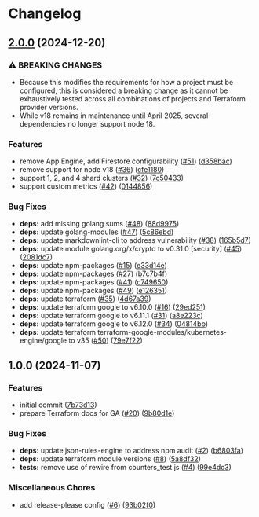 # Changelog

## [2.0.0](https://github.com/GoogleCloudPlatform/memorystore-cluster-autoscaler/compare/v1.0.0...v2.0.0) (2024-12-20)


### ⚠ BREAKING CHANGES

* Because this modifies the requirements for how a project must be configured, this is considered a breaking change as it cannot be exhaustively tested across all combinations of projects and Terraform provider versions.
* While v18 remains in maintenance until April 2025, several dependencies no longer support node 18.

### Features

* remove App Engine, add Firestore configurability ([#51](https://github.com/GoogleCloudPlatform/memorystore-cluster-autoscaler/issues/51)) ([d358bac](https://github.com/GoogleCloudPlatform/memorystore-cluster-autoscaler/commit/d358bacc9c025992bd2e6b62fc70e309e4507f55))
* remove support for node v18 ([#36](https://github.com/GoogleCloudPlatform/memorystore-cluster-autoscaler/issues/36)) ([cfe1180](https://github.com/GoogleCloudPlatform/memorystore-cluster-autoscaler/commit/cfe1180ff5e7038730050c0067fbb3a1e9d179e8))
* support 1, 2, and 4 shard clusters ([#32](https://github.com/GoogleCloudPlatform/memorystore-cluster-autoscaler/issues/32)) ([7c50433](https://github.com/GoogleCloudPlatform/memorystore-cluster-autoscaler/commit/7c5043308f9e01071fcf5c6a79573084b059937b))
* support custom metrics ([#42](https://github.com/GoogleCloudPlatform/memorystore-cluster-autoscaler/issues/42)) ([0144856](https://github.com/GoogleCloudPlatform/memorystore-cluster-autoscaler/commit/0144856bf7ba03c068c751d5e47329110cdef8be))


### Bug Fixes

* **deps:** add missing golang sums ([#48](https://github.com/GoogleCloudPlatform/memorystore-cluster-autoscaler/issues/48)) ([88d9975](https://github.com/GoogleCloudPlatform/memorystore-cluster-autoscaler/commit/88d9975e81cfdeb21d9c32c45a69bd2f87bb2f15))
* **deps:** update golang-modules ([#47](https://github.com/GoogleCloudPlatform/memorystore-cluster-autoscaler/issues/47)) ([5c86ebd](https://github.com/GoogleCloudPlatform/memorystore-cluster-autoscaler/commit/5c86ebd646e56dabbcc77b289c3c735fb5f9e31a))
* **deps:** update markdownlint-cli to address vulnerability ([#38](https://github.com/GoogleCloudPlatform/memorystore-cluster-autoscaler/issues/38)) ([165b5d7](https://github.com/GoogleCloudPlatform/memorystore-cluster-autoscaler/commit/165b5d795030ab24dcf1946414ba99c29c2e9b38))
* **deps:** update module golang.org/x/crypto to v0.31.0 [security] ([#45](https://github.com/GoogleCloudPlatform/memorystore-cluster-autoscaler/issues/45)) ([2081dc7](https://github.com/GoogleCloudPlatform/memorystore-cluster-autoscaler/commit/2081dc782908ee27f8b517494e2d28aee7c4a916))
* **deps:** update npm-packages ([#15](https://github.com/GoogleCloudPlatform/memorystore-cluster-autoscaler/issues/15)) ([e33d14e](https://github.com/GoogleCloudPlatform/memorystore-cluster-autoscaler/commit/e33d14ea6c5c5ef769821683fbb3e91ee98165f5))
* **deps:** update npm-packages ([#27](https://github.com/GoogleCloudPlatform/memorystore-cluster-autoscaler/issues/27)) ([b7c7b4f](https://github.com/GoogleCloudPlatform/memorystore-cluster-autoscaler/commit/b7c7b4ffe73a2d9b3ab76b2d6aaba04a645397a2))
* **deps:** update npm-packages ([#41](https://github.com/GoogleCloudPlatform/memorystore-cluster-autoscaler/issues/41)) ([c749650](https://github.com/GoogleCloudPlatform/memorystore-cluster-autoscaler/commit/c7496507f5de5fdcbf3bd4ef3ec82dc5911aba87))
* **deps:** update npm-packages ([#49](https://github.com/GoogleCloudPlatform/memorystore-cluster-autoscaler/issues/49)) ([e126351](https://github.com/GoogleCloudPlatform/memorystore-cluster-autoscaler/commit/e126351b5bae367c9c50f7534148fa20935a2323))
* **deps:** update terraform ([#35](https://github.com/GoogleCloudPlatform/memorystore-cluster-autoscaler/issues/35)) ([4d67a39](https://github.com/GoogleCloudPlatform/memorystore-cluster-autoscaler/commit/4d67a39072a566bf8680435838b6c8ef7d26600c))
* **deps:** update terraform google to v6.10.0 ([#16](https://github.com/GoogleCloudPlatform/memorystore-cluster-autoscaler/issues/16)) ([29ed251](https://github.com/GoogleCloudPlatform/memorystore-cluster-autoscaler/commit/29ed251f0439623a9f5e650faceba212dbf0882b))
* **deps:** update terraform google to v6.11.1 ([#31](https://github.com/GoogleCloudPlatform/memorystore-cluster-autoscaler/issues/31)) ([a8e223c](https://github.com/GoogleCloudPlatform/memorystore-cluster-autoscaler/commit/a8e223c4c63f7a54adcc8c19e411896c0a16d12e))
* **deps:** update terraform google to v6.12.0 ([#34](https://github.com/GoogleCloudPlatform/memorystore-cluster-autoscaler/issues/34)) ([04814bb](https://github.com/GoogleCloudPlatform/memorystore-cluster-autoscaler/commit/04814bbf49b3c9f2426c93cb8e62f1b3f0821e7f))
* **deps:** update terraform terraform-google-modules/kubernetes-engine/google to v35 ([#50](https://github.com/GoogleCloudPlatform/memorystore-cluster-autoscaler/issues/50)) ([79e7f22](https://github.com/GoogleCloudPlatform/memorystore-cluster-autoscaler/commit/79e7f2263d54898dee7f48b68c2d162f73a2bbae))

## 1.0.0 (2024-11-07)


### Features

* initial commit ([7b73d13](https://github.com/GoogleCloudPlatform/memorystore-cluster-autoscaler/commit/7b73d13914d795d57c3d984ffbb4163687a189fc))
* prepare Terraform docs for GA ([#20](https://github.com/GoogleCloudPlatform/memorystore-cluster-autoscaler/issues/20)) ([9b80d1e](https://github.com/GoogleCloudPlatform/memorystore-cluster-autoscaler/commit/9b80d1ebcb5364df88918d4cfeae37ee27cb4222))


### Bug Fixes

* **deps:** update json-rules-engine to address npm audit ([#2](https://github.com/GoogleCloudPlatform/memorystore-cluster-autoscaler/issues/2)) ([b6803fa](https://github.com/GoogleCloudPlatform/memorystore-cluster-autoscaler/commit/b6803fa53505cef4fea3f87ccc805e17d9ee4262))
* **deps:** update terraform module versions ([#8](https://github.com/GoogleCloudPlatform/memorystore-cluster-autoscaler/issues/8)) ([5a8df32](https://github.com/GoogleCloudPlatform/memorystore-cluster-autoscaler/commit/5a8df328e4b022b7e904996673b012f8af387e36))
* **tests:** remove use of rewire from counters_test.js ([#4](https://github.com/GoogleCloudPlatform/memorystore-cluster-autoscaler/issues/4)) ([99e4dc3](https://github.com/GoogleCloudPlatform/memorystore-cluster-autoscaler/commit/99e4dc33646a07b2b480423f1b37a0a89c0fb5f5))


### Miscellaneous Chores

* add release-please config ([#6](https://github.com/GoogleCloudPlatform/memorystore-cluster-autoscaler/issues/6)) ([93b02f0](https://github.com/GoogleCloudPlatform/memorystore-cluster-autoscaler/commit/93b02f08f9f205bbdabda8967ce99bf2aa3b8466))
